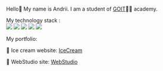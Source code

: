 ### 
Hello👋 </b>
My name is Andrii.
I am a student of <a href="https://goit.ua" target="_blank" rel="noopener noreferrer" aria-label="goit">GOIT</a>👨‍💻  academy.

My technology stack :     
<img src="https://img.shields.io/badge/HTML5-30302e?style=for-the-badge&logo=HTML5&logoColor=99e5d5d"/> <img src="https://img.shields.io/badge/CSS3-30302e?style=for-the-badge&logo=CSS3&logoColor=4371bf"/> <img src="https://img.shields.io/badge/Sass-30302e?style=for-the-badge&logo=Sass&logoColor=ec73f0"/> <img src="https://img.shields.io/badge/JavaScript-30302e?style=for-the-badge&logo=JavaScript&logoColor=yellow"/> <img src="https://img.shields.io/badge/GitHub-30302e?style=for-the-badge&logo=GitHub&logoColor=white"/>

My portfolio:

🍧 Ice cream website: 
<a href="https://chaikandrew.github.io/ice/" target="_blank" rel="noopener noreferrer" aria-label="IceCream">IceCream</a>

📸 WebStudio site:
<a href="https://chaikandrew.github.io/goit-markup-hw-08/" target="_blank" rel="noopener noreferrer" aria-label="WebStudio">WebStudio</a>



